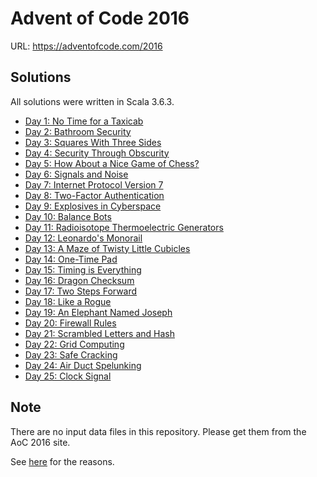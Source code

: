 # Advent of Code 2016

URL: https://adventofcode.com/2016

## Solutions

All solutions were written in Scala 3.6.3.

* [Day 1: No Time for a Taxicab](./src/main/scala/sol/Day01.scala)
* [Day 2: Bathroom Security](./src/main/scala/sol/Day02.scala)
* [Day 3: Squares With Three Sides](./src/main/scala/sol/Day03.scala)
* [Day 4: Security Through Obscurity](./src/main/scala/sol/Day04.scala)
* [Day 5: How About a Nice Game of Chess?](./src/main/scala/sol/Day05.scala)
* [Day 6: Signals and Noise](./src/main/scala/sol/Day06.scala)
* [Day 7: Internet Protocol Version 7 ](./src/main/scala/sol/Day07.scala)
* [Day 8: Two-Factor Authentication](./src/main/scala/sol/Day08.scala)
* [Day 9: Explosives in Cyberspace](./src/main/scala/sol/Day09.scala)
* [Day 10: Balance Bots](./src/main/scala/sol/Day10.scala)
* [Day 11: Radioisotope Thermoelectric Generators](./src/main/scala/sol/Day11.scala)
* [Day 12: Leonardo's Monorail](./src/main/scala/sol/Day12.scala)
* [Day 13: A Maze of Twisty Little Cubicles](./src/main/scala/sol/Day13.scala)
* [Day 14: One-Time Pad](./src/main/scala/sol/Day14.scala)
* [Day 15: Timing is Everything](./src/main/scala/sol/Day15.scala)
* [Day 16: Dragon Checksum](./src/main/scala/sol/Day16.scala)
* [Day 17: Two Steps Forward](./src/main/scala/sol/Day17.scala)
* [Day 18: Like a Rogue](./src/main/scala/sol/Day18.scala)
* [Day 19: An Elephant Named Joseph](./src/main/scala/sol/Day19.scala)
* [Day 20: Firewall Rules](./src/main/scala/sol/Day20.scala)
* [Day 21: Scrambled Letters and Hash](./src/main/scala/sol/Day21.scala)
* [Day 22: Grid Computing](./src/main/scala/sol/Day22.scala)
* [Day 23: Safe Cracking](./src/main/scala/sol/Day23.scala)
* [Day 24: Air Duct Spelunking](./src/main/scala/sol/Day24.scala)
* [Day 25: Clock Signal](./src/main/scala/sol/Day25.scala)

## Note

There are no input data files in this repository.
Please get them from the AoC 2016 site.

See [here](https://adventofcode.com/about#faq_copying) for the reasons.
